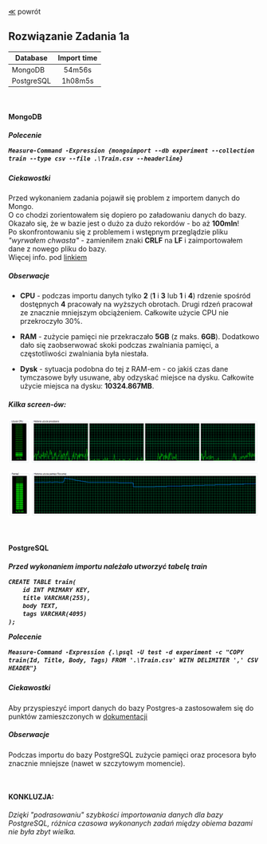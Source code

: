 ﻿[&#8810;](../exercise1.md) powrót

## Rozwiązanie <b>Zadania 1a</b>

| Database		| Import time	|
| ------------- |:-------------:|
| MongoDB		| 54m56s		|
| PostgreSQL 	| 1h08m5s		|

<br />

<h4 id="mongodb">MongoDB<h5>

<b>Polecenie</b>

	Measure-Command -Expression {mongoimport --db experiment --collection train --type csv --file .\Train.csv --headerline}
	
##### Ciekawostki
	
Przed wykonaniem zadania pojawił się problem z importem danych do Mongo.<br />
O co chodzi zorientowałem się dopiero po załadowaniu danych do bazy.<br />
Okazało się, że w bazie jest o dużo za dużo rekordów - bo aż <b>100mln</b>!<br />
Po skonfrontowaniu się z problemem i wstępnym przeglądzie pliku <i>"wyrwałem chwasta"</i> - zamieniłem znaki <b>CRLF</b> na <b>LF</b> i zaimportowałem dane z nowego pliku do bazy.<br />
Więcej info. pod [linkiem](http://www.kaggle.com/c/facebook-recruiting-iii-keyword-extraction/forums/t/5594/number-of-train-test-cases-nested-csv-issues/29857#post29857)
	
##### Obserwacje

- <b>CPU</b> - podczas importu danych tylko <b>2</b> (<b>1</b> i <b>3</b> lub <b>1</b> i <b>4</b>) rdzenie spośród dostępnych <b>4</b> pracowały na wyższych obrotach. Drugi rdzeń pracował ze znacznie mniejszym obciążeniem. Całkowite użycie CPU nie przekroczyło 30%.

- <b>RAM</b> - zużycie pamięci nie przekraczało <b>5GB</b> (z maks. <b>6GB</b>). Dodatkowo dało się zaobserwować skoki podczas zwalniania pamięci, a częstotliwości zwalniania była niestała.

- <b>Dysk</b> - sytuacja podobna do tej z RAM-em - co jakiś czas dane tymczasowe były usuwane, aby odzyskać miejsce na dysku. 
Całkowite użycie miejsca na dysku: <b>10324.867MB</b>.

##### Kilka screen-ów:

![Tutaj powinien być screen!!!](resources/1a_cpu.png "CPU")

![Gdzie jest screen?!](resources/1a_ram.png "RAM")

<br />

<h4 id="postgresql">PostgreSQL<h5>

Przed wykonaniem importu należało utworzyć tabelę train

	CREATE TABLE train(
		id INT PRIMARY KEY,
		title VARCHAR(255),
		body TEXT,
		tags VARCHAR(4095)
	);

<b>Polecenie</b>

	Measure-Command -Expression {.\psql -U test -d experiment -c "COPY train(Id, Title, Body, Tags) FROM '.\Train.csv' WITH DELIMITER ',' CSV HEADER"}
	
##### Ciekawostki

Aby przyspieszyć import danych do bazy Postgres-a zastosowałem się do punktów zamieszczonych w [dokumentacji](http://www.postgresql.org/docs/9.1/static/populate.html)
	
##### Obserwacje

Podczas importu do bazy PostgreSQL zużycie pamięci oraz procesora było znacznie mniejsze (nawet w szczytowym momencie).

<br />

#### KONKLUZJA:
<i>Dzięki "podrasowaniu" szybkości importowania danych dla bazy PostgreSQL, różnica czasowa wykonanych zadań między obiema bazami nie była zbyt wielka.</i>